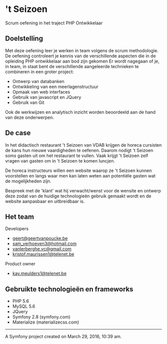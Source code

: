 't Seizoen
==========

Scrum oefening in het traject PHP Ontwikkelaar

Doelstelling
-
Met deze oefening leer je werken in team volgens de scrum methodologie.
 De oefening controleert je kennis van de verschillende aspecten die in de opleiding PHP ontwikkelaar aan bod zijn gekomen
 Er wordt nagegaan of je, in team, in staat bent de verschillende aangeleerde technieken te combineren in een groter project:
 - Ontwerp van databanken
 - Ontwikkeling van een meerlagenstructuur
 - Opmaak van web interfaces
 - Gebruik van javascript en JQuery
 - Gebruik van Git

 Ook de werkwijzen en analytisch inzicht worden beoordeeld aan de hand van deze onderwerpen.

De case
-

In het didactisch restaurant 't Seizoen van VDAB krijgen de horeca cursisten de kans hun nieuwe vaardigheden te oefenen. Daarom nodigt 't Seizoen soms gasten uit om het restaurant te vullen.
Vaak krijgt 't Seizoen zelf vragen van gasten om in 't Seizoen te komen luncjen.

De horeca instructeurs willen een website waarop ze 't Seizoen kunnen voorstellen en langs waar men kan laten weten aan potentiële gasten wat de mogelijkheden zijn.

Bespreek met de 'klant' wat hij verwacht/wenst voor de wensite en ontwerp deze zodat van de huidige technologieën gebruik gemaakt wordt en de website aanpasbaar en uitbreidbaar is.


Het team
-

Developers
- geert@geertvanpoucke.be
- sam_verhoeven3@hotmail.com
- vanlerberghe.vc@gmail.com
- kristof.maurissen1@telenet.be


Product owner
- kay.meulders1@telenet.be

Gebruikte technologieën en frameworks
-

- PHP 5.6
- MySQL 5.6
- JQuery
- Symfony 2.8 (symfony.com)
- Materialize (materializecss.com)

---
A Symfony project created on March 29, 2016, 10:39 am.